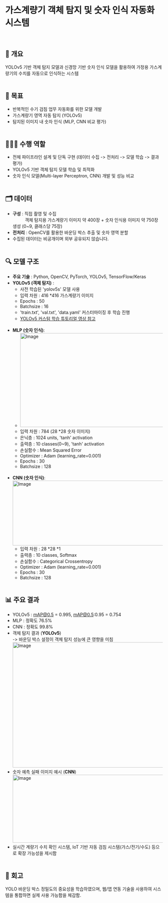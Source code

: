 # 가스계량기 객체 탐지 및 숫자 인식 자동화 시스템
<br>

## 💬 개요
YOLOv5 기반 객체 탐지 모델과 신경망 기반 숫자 인식 모델을 활용하여 가정용 가스계량기의 수치를 자동으로 인식하는 시스템
<br><br>

## 📌 목표
- 반복적인 수기 검침 업무 자동화를 위한 모델 개발
- 가스계량기 영역 자동 탐지 (YOLOv5)
- 탐지된 이미지 내 숫자 인식 (MLP, CNN 비교 평가)
<br><br>

## 🙋🏻‍♀️ 수행 역할
- 전체 파이프라인 설계 및 단독 구현 (데이터 수집 -> 전처리 -> 모델 학습 -> 결과 평가)
- YOLOv5 기반 객체 탐지 모델 학습 및 최적화
- 숫자 인식 모델(Multi-layer Perceptron, CNN) 개발 및 성능 비교
<br><br>

## 🗂️ 데이터
- **구성** : 직접 촬영 및 수집 <br>
&nbsp;&nbsp;&nbsp;&nbsp;&nbsp;&nbsp;&nbsp;&nbsp;&nbsp; 객체 탐지용 가스계량기 이미지 약 400장 + 숫자 인식용 이미지 약 750장 생성 (0~9, 클래스당 75장)
- **전처리** : OpenCV를 활용한 바운딩 박스 추출 및 숫자 영역 분할
- 수집된 데이터는 비공개이며 외부 공유되지 않습니다.
<br><br>

## 🔍 모델 구조
- **주요 기술** : Python, OpenCV, PyTorch, YOLOv5, TensorFlow/Keras
- **YOLOv5 (객체 탐지)** :
  - 사전 학습된 'yolov5s' 모델 사용
  - 입력 차원 : 416 *416 가스계량기 이미지
  - Epochs : 50
  - Batchsize : 16
  - 'train.txt', 'val.txt', 'data.yaml' 커스터마이징 후 학습 진행
  - [YOLOv5 커스텀 학습 튜토리얼 영상 참고](https://youtu.be/T0DO1C8uYP8?si=dSr4nJK_Cg9B-Bf9) <br><br>
- **MLP (숫자 인식)**:
  - <img width="600" height="300" alt="Image" src="https://github.com/user-attachments/assets/fd8b7913-c11c-45da-8e18-11b2a063cf1e"/>
  - 입력 차원 : 784 (28 *28 숫자 이미지) 
   - 은닉층 : 1024 units, 'tanh' activation
   - 출력층 : 10 classes(0~9), 'tanh' activation
   - 손실함수 : Mean Squared Error
   - Optimizer : Adam (learning_rate=0.001)
   - Epochs : 30
   - Batchsize : 128
  <br>
- **CNN (숫자 인식)**:
   <img width="1280" height="207" alt="Image" src="https://github.com/user-attachments/assets/160f65cb-af25-44d1-98a4-838a7264e1a0" />
   - 입력 차원 : 28 *28 *1
   - 출력층 : 10 classes, Softmax
   - 손실함수 : Categorical Crossentropy
   - Optimizer : Adam (learning_rate=0.001)
   - Epochs : 30
   - Batchsize : 128
  <br><br>

## 📊 주요 결과
- YOLOv5 : mAP@0.5 = 0.995, mAP@0.5:0.95 = 0.754
- MLP : 정확도 76.5%
- CNN : 정확도 99.8%
- 객체 탐지 결과 (**YOLOv5**) <br>
  -> 바운딩 박스 설정이 객체 탐지 성능에 큰 영향을 미침
  <img width="800" height="400" alt="Image" src="https://github.com/user-attachments/assets/98c6cb40-317e-4aab-8721-fe2bc0a66dba" />
- 숫자 예측 실패 이미지 예시 (**CNN**)
  <img width="1374" height="217" alt="Image" src="https://github.com/user-attachments/assets/a87e68a0-ccf4-43d6-8e48-46b9483fbf66" />
- 실시간 계량기 수치 확인 시스템, IoT 기반 자동 검침 시스템(가스/전기/수도) 등으로 확장 가능성을 제시함
<br><br>

## 🔁 회고
YOLO 바운딩 박스 정밀도의 중요성을 학습하였으며, 웹/앱 연동 기술을 사용하여 시스템을 통합하면 실제 사용 가능함을 체감함.

